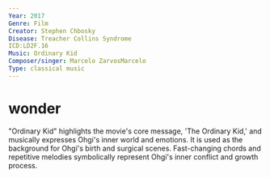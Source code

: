 ```yaml
---
Year: 2017
Genre: Film
Creator: Stephen Chbosky
Disease: Treacher Collins Syndrome
ICD:LD2F.16
Music: Ordinary Kid
Composer/singer: Marcelo ZarvosMarcelo
Type: classical music
---
```


# wonder

"Ordinary Kid" highlights the movie's core message, 'The Ordinary Kid,' and musically expresses Ohgi's inner world and emotions. It is used as the background for Ohgi's birth and surgical scenes. Fast-changing chords and repetitive melodies symbolically represent Ohgi's inner conflict and growth process.

